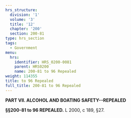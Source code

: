 ```yaml
---
hrs_structure:
  division: '1'
  volume: '3'
  title: '12'
  chapter: '200'
  section: 200-81
type: hrs_section
tags:
  - Government
menu:
  hrs:
    identifier: HRS_0200-0081
    parent: HRS0200
    name: 200-81 to 96 Repealed
weight: 114355
title: to 96 Repealed
full_title: 200-81 to 96 Repealed
---
```

**PART VII. ALCOHOL AND BOATING SAFETY--REPEALED**

**§§200-81 to 96 REPEALED.** L 2000, c 189, §27.